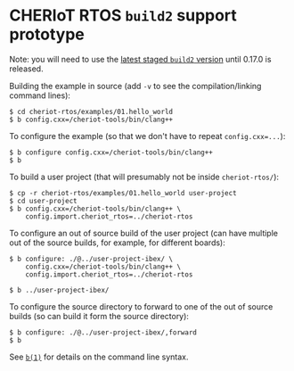 # CHERIoT RTOS `build2` support prototype

Note: you will need to use the [latest staged `build2`
version](https://build2.org/community.xhtml#stage) until 0.17.0 is released.

Building the example in source (add `-v` to see the compilation/linking
command lines):

```
$ cd cheriot-rtos/examples/01.hello_world
$ b config.cxx=/cheriot-tools/bin/clang++
```

To configure the example (so that we don't have to repeat `config.cxx=...`):

```
$ b configure config.cxx=/cheriot-tools/bin/clang++
$ b
```

To build a user project (that will presumably not be inside `cheriot-rtos/`):

```
$ cp -r cheriot-rtos/examples/01.hello_world user-project
$ cd user-project
$ b config.cxx=/cheriot-tools/bin/clang++ \
    config.import.cheriot_rtos=../cheriot-rtos
```

To configure an out of source build of the user project (can have multiple
out of the source builds, for example, for different boards):

```
$ b configure: ./@../user-project-ibex/ \
    config.cxx=/cheriot-tools/bin/clang++ \
    config.import.cheriot_rtos=../cheriot-rtos

$ b ../user-project-ibex/
```

To configure the source directory to forward to one of the out of source
builds (so can build it form the source directory):

```
$ b configure: ./@../user-project-ibex/,forward
$ b
```

See [`b(1)`](https://build2.org/build2/doc/b.xhtml) for details on the
command line syntax.
